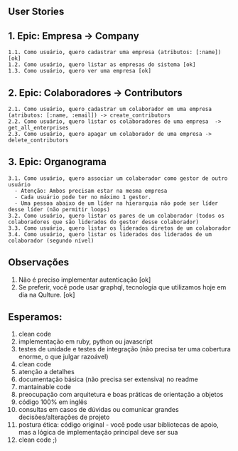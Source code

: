 ## User Stories
  
  ## 1. Epic: Empresa -> Company
    1.1. Como usuário, quero cadastrar uma empresa (atributos: [:name]) [ok]
    1.2. Como usuário, quero listar as empresas do sistema [ok]
    1.3. Como usuário, quero ver uma empresa [ok]
  
  ## 2. Epic: Colaboradores -> Contributors
    2.1. Como usuário, quero cadastrar um colaborador em uma empresa (atributos: [:name, :email]) -> create_contributors
    2.2. Como usuário, quero listar os colaboradores de uma empresa  -> get_all_enterprises
    2.3. Como usuário, quero apagar um colaborador de uma empresa -> delete_contributors
  
  ## 3. Epic: Organograma
    3.1. Como usuário, quero associar um colaborador como gestor de outro usuário
      - Atenção: Ambos precisam estar na mesma empresa
      - Cada usuário pode ter no máximo 1 gestor.
      - Uma pessoa abaixo de um líder na hierarquia não pode ser líder desse líder (não permitir loops)
    3.2. Como usuário, quero listar os pares de um colaborador (todos os colaboradores que são liderados do gestor desse colaborador)
    3.3. Como usuário, quero listar os liderados diretos de um colaborador
    3.4. Como usuário, quero listar os liderados dos liderados de um colaborador (segundo nível)
    
## Observações
  1. Não é preciso implementar autenticação [ok]
  2. Se preferir, você pode usar graphql, tecnologia que utilizamos hoje em dia na Qulture. [ok]
## Esperamos:
  1. clean code
  2. implementação em ruby, python ou javascript
  3. testes de unidade e testes de integração (não precisa ter uma cobertura enorme, o que julgar razoável)
  4. clean code
  5. atenção a detalhes
  6. documentação básica (não precisa ser extensiva) no readme 
  7. mantainable code
  8. preocupação com arquitetura e boas práticas de orientação a objetos
  9. código 100% em inglês
  10. consultas em casos de dúvidas ou comunicar grandes decisões/alterações de projeto
  11. postura ética: código original - você pode usar bibliotecas de apoio, mas a lógica de implementação principal deve ser sua
  12. clean code ;)